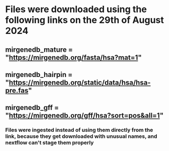 # Files were downloaded using the following links on the 29th of August 2024

## mirgenedb_mature  = "https://mirgenedb.org/fasta/hsa?mat=1"
## mirgenedb_hairpin = "https://mirgenedb.org/static/data/hsa/hsa-pre.fas"
## mirgenedb_gff     = "https://mirgenedb.org/gff/hsa?sort=pos&all=1"

### Files were ingested instead of using them directly from the link, because they get downloaded with unusual names, and nextflow can't stage them properly
